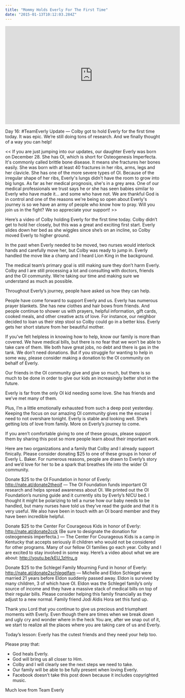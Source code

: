 ```yaml
---
title: "Mommy Holds Everly For The First Time"
date: "2015-01-13T10:12:03.284Z"
---
```


<iframe width="560" height="315" src="https://www.youtube.com/embed/LYWdie3egWY" frameborder="0" allow="accelerometer; autoplay; encrypted-media; gyroscope; picture-in-picture" allowfullscreen></iframe>

Day 16: #TeamEverly Update — Colby got to hold Everly for the first time today. It was epic. We’re still doing tons of research. And we finally thought of a way you can help!

<< If you are just jumping into our updates, our daughter Everly was born on December 28. She has OI, which is short for Osteogenesis Imperfecta. It's commonly called brittle bone disease. It means she fractures her bones easily. She was born with at least 40 fractures in her ribs, arms, legs and her clavicle. She has one of the more severe types of OI. Because of the irregular shape of her ribs, Everly's lungs didn't have the room to grow into big lungs. As far as her medical prognosis, she's in a grey area. One of our medical professionals we trust says he or she has seen babies similar to Everly who have made it... and some who have not. We are thankful God is in control and one of the reasons we're being so open about Everly's journey is so we have an army of people who know how to pray. Will you join us in the fight? We so appreciate your support! >>

Here’s a video of Colby holding Everly for the first time today. Colby didn’t get to hold her closely, but this was a great and exciting first start. Everly slides down her bed as she wiggles since she’s on an incline, so Colby moved Everly to higher ground.

In the past when Everly needed to be moved, two nurses would interlock hands and carefully move her, but Colby was ready to jump in. Everly handled the move like a champ and I heard Lion King in the background.

The medical team’s primary goal is still making sure they don’t harm Everly. Colby and I are still processing a lot and consulting with doctors, friends and the OI community. We’re taking our time and making sure we understand as much as possible.

Throughout Everly’s journey, people have asked us how they can help.

People have come forward to support Everly and us. Everly has numerous prayer blankets. She has new clothes and hair bows from friends. And people continue to shower us with prayers, helpful information, gift cards, cooked meals, and other creative acts of love. For instance, our neighbor decided to loan us their step stool so Colby could go in a better kiss. Everly gets her short stature from her beautiful mother.

If you’ve felt helpless in knowing how to help, know our family is more than covered. We have medical bills, but there is no fear that we won’t be able to take care of them. We both have great jobs, no debt and there is gas in the tank. We don’t need donations. But if you struggle for wanting to help in some way, please consider making a donation to the OI community on behalf of Everly.

Our friends in the OI community give and give so much, but there is so much to be done in order to give our kids an increasingly better shot in the future.

Everly is far from the only OI kid needing some love. She has friends and we’ve met many of them.

Plus, I’m a little emotionally exhausted from such a deep post yesterday. Keeping the focus on our amazing OI community gives me the excuse I need to not overshare tonight. Everly is stable and looking well. She’s getting lots of love from family. More on Everly’s journey to come.

If you aren’t comfortable giving to one of these groups, please support them by sharing this post so more people learn about their important work.

Here are two organizations and a family that Colby and I already support finically. Please consider donating $25 to one of these groups in honor of Everly L. Baker. For numerous reasons, people are drawn to Everly’s story and we’d love for her to be a spark that breathes life into the wider OI community.

Donate $25 to the OI Foundation in honor of Everly: http://nate.at/donate2theoif — The OI Foundation funds important OI research and helps spread awareness about OI. We printed out the OI Foundation’s nursing guide and it currently sits by Everly’s NICU bed. I thought it might be polarizing to tell a nurse how our baby needs to be handled, but many nurses have told us they’ve read the guide and that it is very useful. We also have been in touch with an OI board member and they have been incredible helpful.

Donate $25 to the Center For Courageous Kids in honor of Everly: http://nate.at/donate2cck (Be sure to designate the donation for osteogenesis imperfecta.) — The Center For Courageous Kids is a camp in Kentucky that accepts seriously ill children who would not be considered for other programs. Many of our fellow OI families go each year. Colby and I are excited to stay involved in some way. Here’s a video about what we are about: http://youtu.be/kEU_1zHru_g

Donate $25 to the Schlegel Family Mourning Fund in honor of Everly: http://nate.at/donate2schlegelfam — Michelle and Eldon Schlegel were married 21 years before Eldon suddenly passed away. Eldon is survived by many children, 3 of which have OI. Eldon was the Schlegel family’s only source of income and they have a massive stack of medical bills on top of their regular bills. Please consider helping this family financially as they adjust to a new normal. Family friend Jodi Aldis Hora set this fund up.

Thank you Lord that you continue to give us precious and triumphant moments with Everly. Even though there are times when we break down and ugly cry and wonder where in the heck You are, after we snap out of it, we start to realize all the places where you are taking care of us and Everly.

Today’s lesson: Everly has the cutest friends and they need your help too.

Please pray that:

- God heals Everly.
- God will bring us all closer to Him.
- Colby and I will clearly see the next steps we need to take.
- Our family will be able to be fully present when loving Everly.
- Facebook doesn't take this post down because it includes copyrighted music.

Much love from Team Everly

